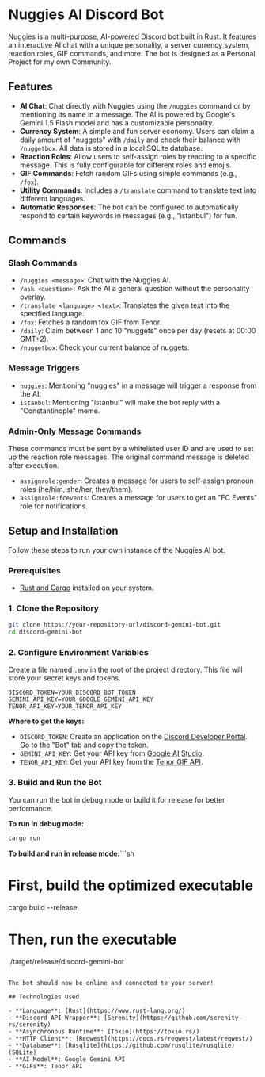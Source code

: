 # Nuggies AI Discord Bot

Nuggies is a multi-purpose, AI-powered Discord bot built in Rust. It features an interactive AI chat with a unique personality, a server currency system, reaction roles, GIF commands, and more. The bot is designed as a Personal Project for my own Community.

## Features

- **AI Chat**: Chat directly with Nuggies using the `/nuggies` command or by mentioning its name in a message. The AI is powered by Google's Gemini 1.5 Flash model and has a customizable personality.
- **Currency System**: A simple and fun server economy. Users can claim a daily amount of "nuggets" with `/daily` and check their balance with `/nuggetbox`. All data is stored in a local SQLite database.
- **Reaction Roles**: Allow users to self-assign roles by reacting to a specific message. This is fully configurable for different roles and emojis.
- **GIF Commands**: Fetch random GIFs using simple commands (e.g., `/fox`).
- **Utility Commands**: Includes a `/translate` command to translate text into different languages.
- **Automatic Responses**: The bot can be configured to automatically respond to certain keywords in messages (e.g., "istanbul") for fun.

## Commands

### Slash Commands

- `/nuggies <message>`: Chat with the Nuggies AI.
- `/ask <question>`: Ask the AI a general question without the personality overlay.
- `/translate <language> <text>`: Translates the given text into the specified language.
- `/fox`: Fetches a random fox GIF from Tenor.
- `/daily`: Claim between 1 and 10 "nuggets" once per day (resets at 00:00 GMT+2).
- `/nuggetbox`: Check your current balance of nuggets.

### Message Triggers

- `nuggies`: Mentioning "nuggies" in a message will trigger a response from the AI.
- `istanbul`: Mentioning "istanbul" will make the bot reply with a "Constantinople" meme.

### Admin-Only Message Commands

These commands must be sent by a whitelisted user ID and are used to set up the reaction role messages. The original command message is deleted after execution.

- `assignrole:gender`: Creates a message for users to self-assign pronoun roles (he/him, she/her, they/them).
- `assignrole:fcevents`: Creates a message for users to get an "FC Events" role for notifications.

## Setup and Installation

Follow these steps to run your own instance of the Nuggies AI bot.

### Prerequisites

- [Rust and Cargo](https://www.rust-lang.org/tools/install) installed on your system.

### 1. Clone the Repository

```sh
git clone https://your-repository-url/discord-gemini-bot.git
cd discord-gemini-bot
```

### 2. Configure Environment Variables

Create a file named `.env` in the root of the project directory. This file will store your secret keys and tokens.

```env
DISCORD_TOKEN=YOUR_DISCORD_BOT_TOKEN
GEMINI_API_KEY=YOUR_GOOGLE_GEMINI_API_KEY
TENOR_API_KEY=YOUR_TENOR_API_KEY
```

**Where to get the keys:**
- `DISCORD_TOKEN`: Create an application on the [Discord Developer Portal](https://discord.com/developers/applications). Go to the "Bot" tab and copy the token.
- `GEMINI_API_KEY`: Get your API key from [Google AI Studio](https://aistudio.google.com/app/apikey).
- `TENOR_API_KEY`: Get your API key from the [Tenor GIF API](https://tenor.com/gifapi/documentation).

### 3. Build and Run the Bot

You can run the bot in debug mode or build it for release for better performance.

**To run in debug mode:**
```sh
cargo run
```

**To build and run in release mode:**```sh
# First, build the optimized executable
cargo build --release

# Then, run the executable
./target/release/discord-gemini-bot
```

The bot should now be online and connected to your server!

## Technologies Used

- **Language**: [Rust](https://www.rust-lang.org/)
- **Discord API Wrapper**: [Serenity](https://github.com/serenity-rs/serenity)
- **Asynchronous Runtime**: [Tokio](https://tokio.rs/)
- **HTTP Client**: [Reqwest](https://docs.rs/reqwest/latest/reqwest/)
- **Database**: [Rusqlite](https://github.com/rusqlite/rusqlite) (SQLite)
- **AI Model**: Google Gemini API
- **GIFs**: Tenor API
